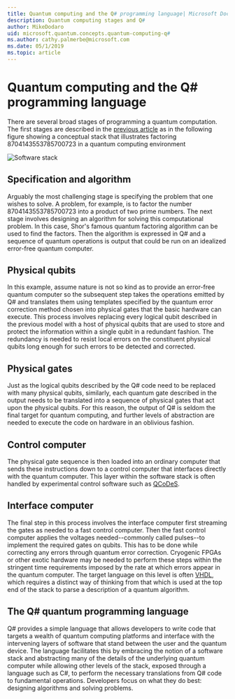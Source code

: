```yaml
---
title: Quantum computing and the Q# programming language| Microsoft Docs 
description: Quantum computing stages and Q#
author: MikeDodaro
uid: microsoft.quantum.concepts.quantum-computing-q#
ms.author: cathy.palmerbe@microsoft.com
ms.date: 05/1/2019
ms.topic: article
---
```


# Quantum computing and the Q# programming language
There are several broad stages of programming a quantum computation.  The first stages are described in the [previous article](xref:microsoft.quantum.concepts.software-stack) as in the following figure showing a conceptual stack that illustrates factoring 8704143553785700723 in a quantum computing environment

![Software stack](~/media/concepts_stack.png)

## Specification and algorithm
Arguably the most challenging stage is specifying the problem that one wishes to solve.  A problem, for example, is to factor the number 8704143553785700723 into a product of two prime numbers.  The next stage involves designing an algorithm for solving this computational problem.  In this case, Shor's famous quantum factoring algorithm can be used to find the factors.  Then the algorithm is expressed in Q# and a sequence of quantum operations is output that could be run on an idealized error-free quantum computer.  

## Physical qubits
In this example, assume nature is not so kind as to provide an error-free quantum computer so the subsequent step takes the operations emitted by Q# and translates them using templates specified by the quantum error correction method chosen into physical gates that the basic hardware can execute.  This process involves replacing every logical qubit described in the previous model with a host of physical qubits that are used to store and protect the information within a single qubit in a redundant fashion.  The redundancy is needed to resist local errors on the constituent physical qubits long enough for such errors to be detected and corrected.  

## Physical gates
Just as the logical qubits described by the Q# code need to be replaced with many physical qubits, similarly, each quantum gate described in the output needs to be translated into a sequence of physical gates that act upon the physical qubits.  For this reason, the output of Q# is seldom the final target for quantum computing, and further levels of abstraction are needed to execute the code on hardware in an oblivious fashion.

## Control computer
The physical gate sequence is then loaded into an ordinary computer that sends these instructions down to a control computer that interfaces directly with the quantum computer.  This layer within the software stack is often handled by experimental control software such as [QCoDeS](http://qcodes.github.io/Qcodes/).

## Interface computer
The final step in this process involves the interface computer first streaming the gates as needed to a fast control computer. Then the fast control computer applies the voltages needed--commonly called pulses--to implement the required gates on qubits. This has to be done while correcting any errors through quantum error correction.  Cryogenic FPGAs or other exotic hardware may be needed to perform these steps within the stringent time requirements imposed by the rate at which errors appear in the quantum computer.  The target language on this level is often [VHDL](https://en.wikipedia.org/wiki/VHDL), which requires a distinct way of thinking from that which is used at the top end of the stack to parse a description of a quantum algorithm.

## The Q# quantum programming language
Q# provides a simple language that allows developers to write code that targets a wealth of quantum computing platforms and interface with the intervening layers of software that stand between the user and the quantum device.  The language facilitates this by embracing the notion of a software stack and abstracting many of the details of the underlying quantum computer while allowing other levels of the stack, exposed through a language such as C#, to perform the necessary translations from Q# code to fundamental operations.  Developers focus on what they do best: designing algorithms and solving problems.

